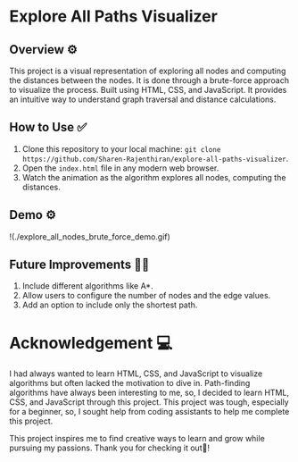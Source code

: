 # Explore All Paths Visualizer 

## Overview ⚙️
This project is a visual representation of exploring all nodes and computing the distances between the nodes. It is done through a brute-force approach to visualize the process. Built using HTML, CSS, and JavaScript. It provides an intuitive way to understand graph traversal and distance calculations. 

## How to Use ✅
1. Clone this repository to your local machine:
     `git clone https://github.com/Sharen-Rajenthiran/explore-all-paths-visualizer`.
2. Open the `index.html` file in any modern web browser.
3. Watch the animation as the algorithm explores all nodes, computing the distances.

## Demo ⚙️
!(./explore_all_nodes_brute_force_demo.gif)


## Future Improvements ✍🏻
1. Include different algorithms like A*.
2. Allow users to configure the number of nodes and the edge values.
3. Add an option to include only the shortest path.

# Acknowledgement 💻
I had always wanted to learn HTML, CSS, and JavaScript to visualize algorithms but often lacked the motivation to dive in. Path-finding algorithms have always been interesting to me, so, I decided to learn HTML, CSS, and JavaScript through this project. This project was tough, especially for a beginner, so, I sought help from coding assistants to help me complete this project. 

This project inspires me to find creative ways to learn and grow while pursuing my passions. Thank you for checking it out👋!
